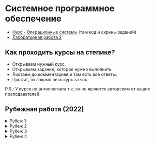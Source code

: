 # Системное программное обеспечение

+ [Курс - Операционные системы](./docs/СПО%20-%20Операционные%20системы.pdf) (там код и скрины заданий)
+ [Лабораторная работа 2](./LAB_2)

## Как проходить курсы на степике?
+ Открываем нужный курс.
+ Открываем задание, которое нужно выполнить.
+ Листаем до комментариев и там есть все ответы.
+ Профит, ты закрыл весь курс за час.

P.S.: У курса не антиплагиата т.к. он не является авторским от наших преподавателей.

## Рубежная работа (2022)
<details><summary>Рубеж 1</summary>

Изучите приведенный код.
Запишите результат вычисления выражения *ptrAdd:
```c
#include <stdio.h>

#define SIZE 15

int main() {
    int vec[SIZE];
    
    for (int i = 0; i < SIZE; i++) {
        vec[i] = i;
    }
    
    int* ptrAdd = vec + 0x7 + 6;
    int* ptrSub = ptrAdd - 2;
    int cmp = ptrSub < vec;
}
```

**Ответ:** 13

---

Для приведенного выше кода запишите результат вычисления выражения: *ptrSub.

**Ответ:** 11

---

Для приведенного выше кода запишите значение переменной cmp.

**Ответ:** 0

---

Реализуйте функцию, выделяющую память под вектор указанного размера и возвращающую типизированный указатель на его начало.   
Тип элементов вектора int.  
Требуется инициализировать вектор нулями.

**Ответ:** 
```c
int* calloc_foo(size_t size) {
return (int*) calloc(size, sizeof(int));
}
```

---

Объявите указатель на функцию, принимающую в качестве параметров три значения int и возвращающую значение целого типа.

**Ответ:** 
```c
int (*fptr)(int,int,int);
```

</details>
<details><summary>Рубеж 2</summary>

Расшифруйте аббревиатуру POSIX.

**Ответ:** Portable Operating System Interface

---

Безопасно ли писать и читать 64-х битную переменную из нескольких потоков на 32-х битной архитектуре?

**Ответ:** Нет, не безопасно.  
**Пояснение:** Пример из лекции про техническую гонку данных. Один поток записывает -1, а другой поток читает значения и может получить 0,-1,2^32-1. Но 2^32-1 это не то что мы ожидаем.

---

Название ассемблерной инструкции для перехода в режим ядра ОС.

**Ответ:** int  
**Пояснение:** [ссылка](https://www.tutorialspoint.com/assembly_programming/assembly_system_calls.htm)

---

Метод isInterrupted в Java сбрасывает флаг?

**Ответ:** Нет.  
**Пояснение:** Метод isInterrupted только возвращает результат флага, а interrupted еще и сбрасывает значение флага

---

Название структуры для описания POSIX потока в USER Space:
1. `posix_thread`
2. `std::thread`
3. `pthread_t`
4. `pthread`

**Ответ:** `pthread_t`

---

Какие конструкции на Java являются interrupted points?
1. `Thread.sleep(1000);`
2. `Thread.sleep(4000);`
3. `System.out.println("System software");`
4. `int a = 5;`

**Ответ:** 1, 2, 3.  
**Пояснение:** interrupted points это функции из которых может вылететь InterruptedException. Примерами таких функций являются: sleep, ввод/вывод, блокирующие операции. Операция присваивания даже не являетcя функцией/методом.

---

Пусть функция thread вызывается в двух потоках.  
Напишите сумму всех значений которые могут получиться в переменной `a` в результате выполнения программы.

```c
int32_t a = 0;

void* thread(void*) {
    a++;
}
```

**Ответ:** 3  
**Пояснение:** если потоки одновременно инкриминируют переменную, то можем получить 1. Если по очереди, то 2. Сумма равна 3.

---

Что делает функция `pthread_cleanup_pop`?
1. Достает только одну функцию обработчик и НЕ исполняет ее
2. Достает N функций обработчиков и НЕ исполняет их (N задается как аргумент функции)
3. Достает N функций обработчиков и исполняет их (N задается как агрумент функции)
4. Достает только одну функцию обработчик и исполняет е


**Ответ:** ?? формулировка не точная была ??  
**Пояснение:** Вообще зависит от параметра execute который передается в функцию pthread_cleanup_pop. Если true, то будет выполнено иначе просто удаляется из стека.

---

Какие ошибки многопоточного программирования присутствуют в алгоритме LockTwo с массивом flag без victim?
1. deadlock
2. use after free
3. проблема ABA
4. data race
5. livelock
6. Обращение к не валидной памяти
7. memory leak

**Ответ:** 1, 5.  
**Пояснение:** deadlock и livelock, livelock является частным случаем deadlock на котором происходит активное ожидание.

---

Выведите сумму уникальных значений value которые могут появиться в результате выполнения функции thread в двух разных потоках.
```c
int32_t value = 0;

void* thread(void*) {
    for (size_t i = 0; i < 5; i++) {
        value++;
    }
}
```

**Ответ:** 54  
**Пояснение:** От 2 до 10. Сумма уникальных значений 2+3+..+10=55-1=54. Как может получиться 2 предлагаю подумать самостоятельно

</details>
<details><summary>Рубеж 3</summary>

Что означает запись `#!/bin/perl` в первой строке командного файла?

**Ответ:** означает, что данный файл является Perl-скпритом.

---

Допустимо ли имя переменной `$var_1`?

**Ответ:** Да.

---

Опишите результат выполнения: `var=$_bob`.

**Ответ:** переменной var присваивается значение переменной _bob.

---

Объясните смысл выполнения команды: `typeset -r r; r=1`.

**Ответ:** Результат - ничего. Командная оболочка просто пропустит это, так как это ошибка. Значение переменной присвоилось в никуда: `r: readonly variable`.

---

Что означает запись вида? `!(tom|cat|tomcat)`

**Ответ:** любое кроме одного из указанных (tom|cat|tomcat).

---

Чему равна переменная `$?`?
```ksh
s='t??'; if[[$s= +(tom|cat|tomcat)]]
print $?; fi
```

**Ответ:** 0

---

Чему равна переменная `$?`?
```ksh
a=5; m=N
if (((a>=8)) || (((a>=6)) && [[ $m=[Yy]* ]]))
print $?; fi; print $?
```

**Ответ:** 0

---

Напишите команду, открывающую выходной поток номера 8 для файла fname.

**Ответ:** `8>fname`

---

Опишите действие команды: `set +o noglob`.

**Ответ:** включить режим интерпретации мета-символов

---

Напишите результат выполнения последовательности команд: 
```ksh
a="tom cat";
print "${a% *}"
```

**Ответ:** tom

</details>
<details><summary>Рубеж 4</summary>

Напишите регулярное выражение, которое соответствует номеру телефона в России.  
Считаем, что это ограничение на код: +7  
Номер телефона может содержать (опционально) символы '-', '(', ')' и пробелы.

**Ответ:** `^(\+7)?[\s\-]?\(?[0-9]{3}\)?[\s\-]?[0-9]{3}[\s\-]?[0-9]{2}[\s\-]?[0-9]{2}$`

---

Напишите регулярное выражение, соответствующее адресу IPv4.  
Оно должно учитывать ограничение на диапазон значений от 0 до 255 для каждого байта.

**Ответ:** `^((25[0-5]|2[0-4][0-9]|[01]?[0-9][0-9]?)(\.|$)){4}`

---

Напишите регулярное выражение, которое соответствует URL.  
Включая схему HTTP, HTTPS, поддомены (опционально), домен, номер порта (опционально) путь к ресурсу (тоже опционально).

**Ответ:** `^(?:https?:\/\/)?(?:[\w]+\.){0,20}(?:\.?[\w]{2,})?(:[0-9]{0,5})?(\/\w+){0,100}$`

---

Напишите регулярное выражение, соответствующее дате в формате dd.mm.yyyy или dd.mm.yy, где dd - день, mm - месяц, yyyy - год или его две последние цифры.

**Ответ:** `^(3[01]|[12][0-9]|0?[1-9])\.(1[012]|0?[1-9])\.([0-9]{2}|[0-9]{4})$`

---

Напишите регулярное выражение, которое соответствует в точности словам net и web в тексте, повторяющимся друг за другом дважды.

**Ответ:** `(net[\s]*web).*?(net[\s]*web)`

</details>